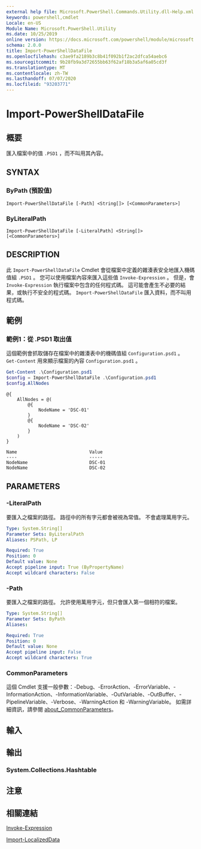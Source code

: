 ```yaml
---
external help file: Microsoft.PowerShell.Commands.Utility.dll-Help.xml
keywords: powershell,cmdlet
Locale: en-US
Module Name: Microsoft.PowerShell.Utility
ms.date: 10/25/2019
online version: https://docs.microsoft.com/powershell/module/microsoft.powershell.utility/import-powershelldatafile?view=powershell-6&WT.mc_id=ps-gethelp
schema: 2.0.0
title: Import-PowerShellDataFile
ms.openlocfilehash: c3ae9fa2189b3c8b41f092b1f2ac2dfca54aebc6
ms.sourcegitcommit: 9b28fb9a3d72655bb63f62af18b3a5af6a05cd3f
ms.translationtype: MT
ms.contentlocale: zh-TW
ms.lasthandoff: 07/07/2020
ms.locfileid: "93203771"
---
```

# Import-PowerShellDataFile

## 概要
匯入檔案中的值 `.PSD1` ，而不叫用其內容。

## SYNTAX

### ByPath (預設值)

```
Import-PowerShellDataFile [-Path] <String[]> [<CommonParameters>]
```

### ByLiteralPath

```
Import-PowerShellDataFile [-LiteralPath] <String[]> [<CommonParameters>]
```

## DESCRIPTION

此 `Import-PowerShellDataFile` Cmdlet 會從檔案中定義的雜湊表安全地匯入機碼值組 `.PSD1` 。 您可以使用檔案內容來匯入這些值 `Invoke-Expression` 。
但是，會 `Invoke-Expression` 執行檔案中包含的任何程式碼。 這可能會產生不必要的結果，或執行不安全的程式碼。 `Import-PowerShellDataFile` 匯入資料，而不叫用程式碼。

## 範例

### 範例1：從 .PSD1 取出值

這個範例會抓取儲存在檔案中的雜湊表中的機碼值組 `Configuration.psd1` 。 `Get-Content` 用來顯示檔案的內容 `Configuration.psd1` 。

```powershell
Get-Content .\Configuration.psd1
$config = Import-PowerShellDataFile .\Configuration.psd1
$config.AllNodes
```

```Output
@{
    AllNodes = @(
        @{
            NodeName = 'DSC-01'
        }
        @{
            NodeName = 'DSC-02'
        }
    )
}

Name                           Value
----                           -----
NodeName                       DSC-01
NodeName                       DSC-02
```

## PARAMETERS

### -LiteralPath

要匯入之檔案的路徑。 路徑中的所有字元都會被視為常值。
不會處理萬用字元。

```yaml
Type: System.String[]
Parameter Sets: ByLiteralPath
Aliases: PSPath, LP

Required: True
Position: 0
Default value: None
Accept pipeline input: True (ByPropertyName)
Accept wildcard characters: False
```

### -Path

要匯入之檔案的路徑。 允許使用萬用字元，但只會匯入第一個相符的檔案。

```yaml
Type: System.String[]
Parameter Sets: ByPath
Aliases:

Required: True
Position: 0
Default value: None
Accept pipeline input: False
Accept wildcard characters: True
```

### CommonParameters

這個 Cmdlet 支援一般參數：-Debug、-ErrorAction、-ErrorVariable、-InformationAction、-InformationVariable、-OutVariable、-OutBuffer、-PipelineVariable、-Verbose、-WarningAction 和 -WarningVariable。 如需詳細資訊，請參閱 [about_CommonParameters](../Microsoft.PowerShell.Core/About/about_CommonParameters.md)。

## 輸入

## 輸出

### System.Collections.Hashtable

## 注意

## 相關連結

[Invoke-Expression](Invoke-Expression.md)

[Import-LocalizedData](Import-LocalizedData.md)
